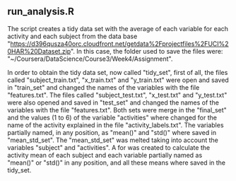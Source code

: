 ## run_analysis.R

The script creates a tidy data set with the average of each variable for each activity and each subject from the data base "https://d396qusza40orc.cloudfront.net/getdata%2Fprojectfiles%2FUCI%20HAR%20Dataset.zip".
In this case, the folder used to save the files were: "~/Coursera/DataScience/Course3/Week4/Assignment".

In order to obtain the tidy data set, now called "tidy_set", first of all, the files called "subject_train.txt", "x_train.txt" and "y_train.txt" were open and saved in "train_set" and changed the names of the variables with the file "features.txt". 
The files called "subject_test.txt", "x_test.txt" and "y_test.txt" were also opened and saved in "test_set" and changed the names of the variables with the file "features.txt". 
Both sets were merge in the "final_set" and the values (1 to 6) of the variable "activities" where changed for the name of the activity explained in the file "activity_labels.txt".
The variables partially named, in any position, as "mean()" and "std()" where saved in "mean_std_set".
The "mean_std_set" was melted taking into account the variables "subject" and "activities".
A for was created to calculate the activity mean of each subject and each variable partially named as "mean()" or "std()" in any position, and all these means where saved in the tidy_set.
